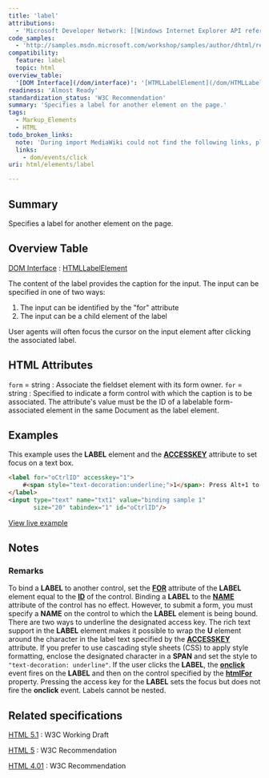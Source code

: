 ```yaml
---
title: 'label'
attributions:
  - 'Microsoft Developer Network: [[Windows Internet Explorer API reference](http://msdn.microsoft.com/en-us/library/ie/hh828809%28v=vs.85%29.aspx) Article]'
code_samples:
  - 'http://samples.msdn.microsoft.com/workshop/samples/author/dhtml/refs/accesskey.htm'
compatibility:
  feature: label
  topic: html
overview_table:
  '[DOM Interface](/dom/interface)': '[HTMLLabelElement](/dom/HTMLLabelElement)'
readiness: 'Almost Ready'
standardization_status: 'W3C Recommendation'
summary: 'Specifies a label for another element on the page.'
tags:
  - Markup_Elements
  - HTML
todo_broken_links:
  note: 'During import MediaWiki could not find the following links, please fix and adjust this list.'
  links:
    - dom/events/click
uri: html/elements/label

---
```

## Summary

Specifies a label for another element on the page.

## Overview Table

[DOM Interface](/dom/interface)
:   [HTMLLabelElement](/dom/HTMLLabelElement)

The content of the label provides the caption for the input. The input can be specified in one of two ways:

1.  The input can be identified by the "for" attribute
2.  The input can be a child element of the label

User agents will often focus the cursor on the input element after clicking the associated label.

## HTML Attributes

 `form` = string
:   Associate the fieldset element with its form owner.
 `for` = string
:   Specified to indicate a form control with which the caption is to be associated.
    The attribute's value must be the ID of a labelable form-associated element in the same Document as the label element.

## Examples

This example uses the **LABEL** element and the [**ACCESSKEY**](/html/attributes/accessKey) attribute to set focus on a text box.

``` html
<label for="oCtrlID" accesskey="1">
    #<span style="text-decoration:underline;">1</span>: Press Alt+1 to set focus to textbox
</label>
<input type="text" name="txt1" value="binding sample 1"
       size="20" tabindex="1" id="oCtrlID"/>
```

[View live example](http://samples.msdn.microsoft.com/workshop/samples/author/dhtml/refs/accesskey.htm)

## Notes

### Remarks

To bind a **LABEL** to another control, set the [**FOR**](/html/attributes/dom/for) attribute of the **LABEL** element equal to the [**ID**](/html/attributes/id) of the control. Binding a **LABEL** to the [**NAME**](/html/attributes/name) attribute of the control has no effect. However, to submit a form, you must specify a **NAME** on the control to which the **LABEL** element is being bound. There are two ways to underline the designated access key. The rich text support in the **LABEL** element makes it possible to wrap the **U** element around the character in the label text specified by the [**ACCESSKEY**](/html/attributes/accessKey) attribute. If you prefer to use cascading style sheets (CSS) to apply style formatting, enclose the designated character in a **SPAN** and set the style to `"text-decoration: underline"`. If the user clicks the **LABEL**, the [**onclick**](/w/index.php?title=dom/events/click&action=edit&redlink=1) event fires on the **LABEL** and then on the control specified by the [**htmlFor**](/html/attributes/dom/for) property. Pressing the access key for the **LABEL** sets the focus but does not fire the **onclick** event. Labels cannot be nested.

## Related specifications

[HTML 5.1](http://www.w3.org/TR/html51/forms.html#the-label-element)
:   W3C Working Draft

[HTML 5](http://www.w3.org/TR/html5/forms.html#the-label-element)
:   W3C Recommendation

[HTML 4.01](http://www.w3.org/TR/html401/interact/forms.html#edef-LABEL)
:   W3C Recommendation
